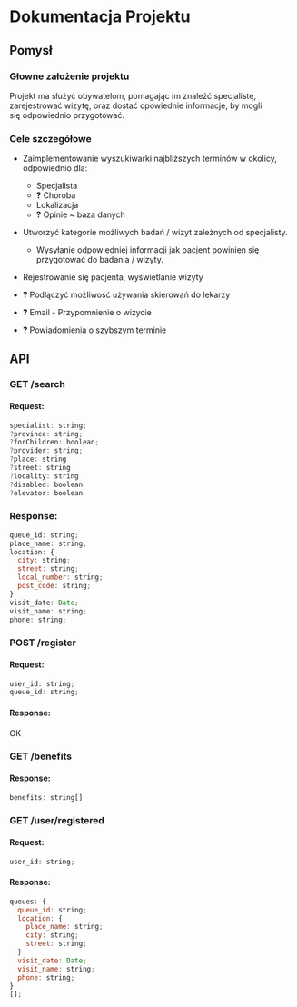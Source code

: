 # Dokumentacja Projektu

## Pomysł

### Głowne założenie projektu

Projekt ma służyć obywatelom, pomagając im znaleźć specjalistę, zarejestrować wizytę, oraz dostać opowiednie informacje, by mogli się odpowiednio przygotować.

### Cele szczegółowe

- Zaimplementowanie wyszukiwarki najbliższych terminów w okolicy, odpowiednio dla:

  - Specjalista
  - **?** Choroba
  - Lokalizacja
  - **?** Opinie ~ baza danych

- Utworzyć kategorie możliwych badań / wizyt zależnych od specjalisty.

  - Wysyłanie odpowiedniej informacji jak pacjent powinien się przygotować do badania / wizyty.

- Rejestrowanie się pacjenta, wyświetlanie wizyty

- **?** Podłączyć możliwość używania skierowań do lekarzy

- **?** Email - Przypomnienie o wizycie

- **?** Powiadomienia o szybszym terminie

## API

### GET /search

#### Request:

```js
specialist: string;
?province: string;
?forChildren: boolean;
?provider: string;
?place: string
?street: string
?locality: string
?disabled: boolean
?elevator: boolean
```

### Response:

```js
queue_id: string;
place_name: string;
location: {
  city: string;
  street: string;
  local_number: string;
  post_code: string;
}
visit_date: Date;
visit_name: string;
phone: string;
```

### POST /register

#### Request:

```js
user_id: string;
queue_id: string;
```

#### Response:

OK

### GET /benefits

#### Response:

```js
benefits: string[]
```

### GET /user/registered

#### Request:

```js
user_id: string;
```

#### Response:

```js
queues: {
  queue_id: string;
  location: {
    place_name: string;
    city: string;
    street: string;
  }
  visit_date: Date;
  visit_name: string;
  phone: string;
}
[];
```
